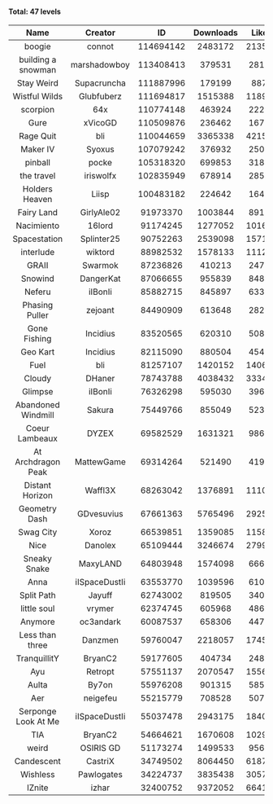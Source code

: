 #### Total: 47 levels

| Name | Creator | ID | Downloads | Likes |
|:---:|:---:|:---:|:---:|:---:|
| boogie | connot | 114694142 | 2483172 | 213554
| building a snowman | marshadowboy | 113408413 | 379531 | 28149
| Stay Weird  | Supacruncha | 111887996 | 179199 | 8870
| Wistful Wilds | Glubfuberz | 111694817 | 1515388 | 118909
| scorpion | 64x | 110774148 | 463924 | 22260
| Gure | xVicoGD | 110509876 | 236462 | 16746
| Rage Quit | bli | 110044659 | 3365338 | 421537
| Maker IV | Syoxus | 107079242 | 376932 | 25064
| pinball | pocke | 105318320 | 699853 | 31864
| the travel | iriswolfx | 102835949 | 678914 | 28539
| Holders Heaven | Liisp | 100483182 | 224642 | 16427
| Fairy Land | GirlyAle02 | 91973370 | 1003844 | 89177
| Nacimiento | 16lord | 91174245 | 1277052 | 101615
| Spacestation | Splinter25 | 90752263 | 2539098 | 157198
| interlude | wiktord | 88982532 | 1578133 | 111208
| GRAII | Swarmok | 87236826 | 410213 | 24734
| Snowind | DangerKat | 87066655 | 955839 | 84860
| Neferu | iIBonIi | 85882715 | 845897 | 63320
| Phasing Puller | zejoant | 84490909 | 613648 | 28254
| Gone Fishing | Incidius | 83520565 | 620310 | 50879
| Geo Kart | Incidius | 82115090 | 880504 | 45424
| Fuel | bli | 81257107 | 1420152 | 140651
| Cloudy | DHaner | 78743788 | 4038432 | 333403
| Glimpse | iIBonIi | 76326298 | 595030 | 39697
| Abandoned Windmill | Sakura | 75449766 | 855049 | 52395
| Coeur Lambeaux | DYZEX | 69582529 | 1631321 | 98609
| At Archdragon Peak | MattewGame | 69314264 | 521490 | 41903
| Distant Horizon | Waffl3X | 68263042 | 1376891 | 111075
| Geometry Dash | GDvesuvius | 67661363 | 5765496 | 292535
| Swag City | Xoroz | 66539851 | 1359085 | 115881
| Nice | Danolex | 65109444 | 3246674 | 279950
| Sneaky Snake | MaxyLAND | 64803948 | 1574098 | 66683
| Anna | iISpaceDustIi | 63553770 | 1039596 | 61034
| Split Path | Jayuff | 62743002 | 819505 | 34073
| little soul | vrymer | 62374745 | 605968 | 48614
| Anymore | oc3andark | 60087537 | 658306 | 44705
| Less than three | Danzmen | 59760047 | 2218057 | 174551
| TranquillitY | BryanC2 | 59177605 | 404734 | 24894
| Ayu | Retropt | 57551137 | 2070547 | 155624
| Aulta | By7on | 55976208 | 901315 | 58594
| Aer | neigefeu | 55215779 | 708528 | 50790
| Serponge Look At Me | iISpaceDustIi | 55037478 | 2943175 | 184039
|  TIA | BryanC2 | 54664621 | 1670608 | 102904
| weird | OSIRIS GD | 51173274 | 1499533 | 95676
| Candescent | CastriX | 34749502 | 8064450 | 618732
| Wishless | Pawlogates | 34224737 | 3835438 | 305783
| IZnite | izhar | 32400752 | 9372052 | 664153
